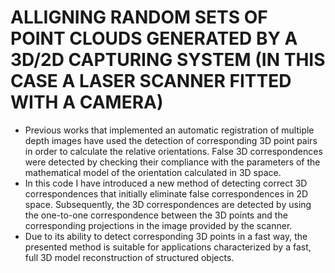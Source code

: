 # ALLIGNING RANDOM SETS OF POINT CLOUDS GENERATED BY A 3D/2D CAPTURING SYSTEM (IN THIS CASE A LASER SCANNER FITTED WITH A CAMERA)
* Previous works that implemented an automatic registration of multiple depth images have used the detection of corresponding 3D point pairs in order to calculate the relative orientations. False 3D correspondences were detected by checking their compliance with the parameters of the mathematical model of the orientation calculated in 3D space. 
* In this code I have introduced a new method of detecting correct 3D correspondences that initially eliminate false correspondences in 2D space. Subsequently, the 3D correspondences are detected by using the one-to-one correspondence between the 3D points and the corresponding projections in the image provided by the scanner. 
* Due to its ability to detect corresponding 3D points in a fast way, the presented method is suitable for applications characterized by a fast, full 3D model reconstruction of structured objects.
